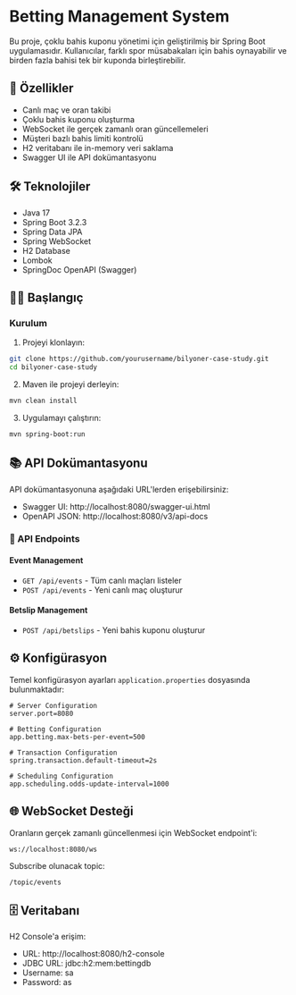 # Betting Management System

Bu proje, çoklu bahis kuponu yönetimi için geliştirilmiş bir Spring Boot uygulamasıdır. Kullanıcılar, farklı spor müsabakaları için bahis oynayabilir ve birden fazla bahisi tek bir kuponda birleştirebilir.

## 🚀 Özellikler

- Canlı maç ve oran takibi
- Çoklu bahis kuponu oluşturma
- WebSocket ile gerçek zamanlı oran güncellemeleri
- Müşteri bazlı bahis limiti kontrolü
- H2 veritabanı ile in-memory veri saklama
- Swagger UI ile API dokümantasyonu

## 🛠 Teknolojiler

- Java 17
- Spring Boot 3.2.3
- Spring Data JPA
- Spring WebSocket
- H2 Database
- Lombok
- SpringDoc OpenAPI (Swagger)

## 🏃‍♂️ Başlangıç

### Kurulum

1. Projeyi klonlayın:
```bash
git clone https://github.com/yourusername/bilyoner-case-study.git
cd bilyoner-case-study
```

2. Maven ile projeyi derleyin:
```bash
mvn clean install
```

3. Uygulamayı çalıştırın:
```bash
mvn spring-boot:run
```

## 📚 API Dokümantasyonu

API dokümantasyonuna aşağıdaki URL'lerden erişebilirsiniz:

- Swagger UI: http://localhost:8080/swagger-ui.html
- OpenAPI JSON: http://localhost:8080/v3/api-docs

### 🎯 API Endpoints

#### Event Management

- `GET /api/events` - Tüm canlı maçları listeler
- `POST /api/events` - Yeni canlı maç oluşturur

#### Betslip Management

- `POST /api/betslips` - Yeni bahis kuponu oluşturur

## ⚙️ Konfigürasyon

Temel konfigürasyon ayarları `application.properties` dosyasında bulunmaktadır:

```properties
# Server Configuration
server.port=8080

# Betting Configuration
app.betting.max-bets-per-event=500

# Transaction Configuration
spring.transaction.default-timeout=2s

# Scheduling Configuration
app.scheduling.odds-update-interval=1000
```

## 🌐 WebSocket Desteği

Oranların gerçek zamanlı güncellenmesi için WebSocket endpoint'i:

```
ws://localhost:8080/ws
```

Subscribe olunacak topic:
```
/topic/events
```

## 🗄️ Veritabanı

H2 Console'a erişim:
- URL: http://localhost:8080/h2-console
- JDBC URL: jdbc:h2:mem:bettingdb
- Username: sa
- Password: as